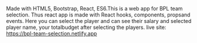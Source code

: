 Made with HTML5, Bootstrap, React, ES6.This is a web app for BPL team selection. Thus react app is made with React hooks, components, propsand events. Here you can select the player and can see their salary and selected player name, your totalbudget after selecting the players.
live site: https://bpl-team-selection.netlify.app
